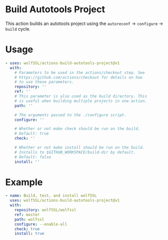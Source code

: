 # Build Autotools Project

This action builds an autotools project using the `autoreconf` -> `configure` -> `build` cycle.

# Usage

```yaml
- uses: wolfSSL/actions-build-autotools-project@v1
  with:
    # Parameters to be used in the actions/checkout step. See
    # https://github.com/actions/checkout for details on how
    # to use these parameters.
    repository: ''
    ref: ''
    # This parameter is also used as the build directory. This
    # is useful when building multiple projects in one action.
    path: ''

    # The arguments passed to the ./configure script.
    configure: ''

    # Whether or not make check should be run on the build.
    # Default: true
    check: ''

    # Whether or not make install should be run on the build.
    # Installs to $GITHUB_WORKSPACE/build-dir by default.
    # Default: false
    install: ''
```

# Example

```yaml
- name: Build, test, and install wolfSSL
  uses: wolfSSL/actions-build-autotools-project@v1
  with:
    repository: wolfSSL/wolfssl
    ref: master
    path: wolfssl
    configure: --enable-all
    check: true
    install: true
```

